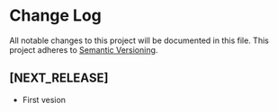 # Change Log
All notable changes to this project will be documented in this file.
This project adheres to [Semantic Versioning](http://semver.org/).

## [NEXT_RELEASE]
- First vesion
